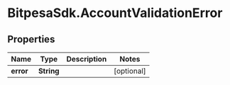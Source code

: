 # BitpesaSdk.AccountValidationError

## Properties
Name | Type | Description | Notes
------------ | ------------- | ------------- | -------------
**error** | **String** |  | [optional] 


